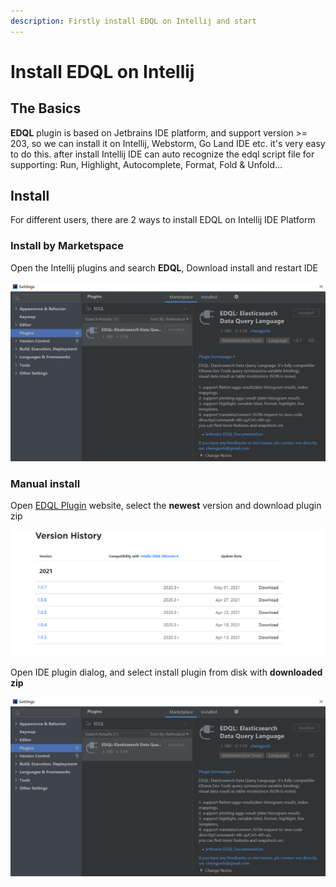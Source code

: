 ```yaml
---
description: Firstly install EDQL on Intellij and start
---
```


# Install EDQL on Intellij

## The Basics

**EDQL** plugin is based on Jetbrains IDE platform, and support version >= 203, so we can install it on Intellij, Webstorm, Go Land IDE etc. it's very easy to do this. after install Intellij IDE can auto recognize the edql script file for supporting: Run, Highlight, Autocomplete, Format, Fold & Unfold…

## Install

For different users, there are 2 ways to install EDQL on Intellij IDE Platform

### Install by Marketspace

Open the Intellij plugins and search **EDQL**, Download install and restart IDE

![](../.gitbook/assets/install-edql.png)

### Manual install

Open [EDQL Plugin](https://plugins.jetbrains.com/plugin/16364-edql-elasticsearch-data-query-language) website, select the **newest** version and download plugin zip

![](../.gitbook/assets/manual-install.png)

Open IDE plugin dialog, and select install plugin from disk with **downloaded zip**

![](<../.gitbook/assets/install-edql (1).png>)
